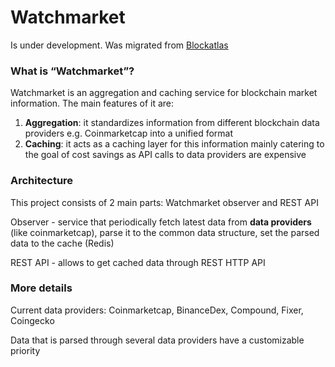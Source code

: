 # Watchmarket
Is under development. Was migrated from [Blockatlas](https://github.com/trustwallet/blockatlas)
### What is “Watchmarket”?
Watchmarket is an aggregation and caching service for blockchain market information. 
The main features of it are:
1. **Aggregation**: it standardizes information from different blockchain data providers e.g. Coinmarketcap into a unified format
2. **Caching**: it acts as a caching layer for this information mainly catering to the goal of cost savings as API calls to data providers are expensive

### Architecture

This project consists of 2 main parts: Watchmarket observer and REST API 

Observer - service that periodically fetch latest data from **data providers** (like coinmarketcap), parse it to the common data structure, set the parsed data to the cache (Redis)

REST API - allows to get cached data through REST HTTP API

### More details

Current data providers: Coinmarketcap, BinanceDex, Compound, Fixer, Coingecko

Data that is parsed through several data providers have a customizable priority


